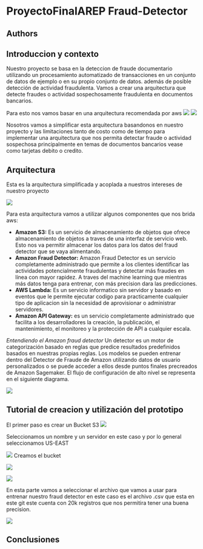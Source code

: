 # ProyectoFinalAREP Fraud-Detector


## Authors

## Introduccion y contexto 

Nuestro proyecto se basa en la deteccion de fraude documentario utilizando un  procesamiento automatizado de transacciones en un conjunto de datos de
ejemplo o en su propio conjunto de datos. además de posible detección de actividad fraudulenta. Vamos a crear una arquitectura que detecte fraudes o actividad sospechosamente fraudulenta en documentos bancarios.

Para esto nos vamos basar en una arquitectura recomendada por aws 
![](https://github.com/DavidPZ666/ProyectoFinalAREP--Fraud-Detector-/blob/master/img/hybrid.png)
![](https://github.com/DavidPZ666/ProyectoFinalAREP--Fraud-Detector-/blob/master/img/Arquitectura.png)

Nosotros vamos a simplificar esta arquitectura basandonos en nuestro proyecto y las limitaciones tanto de costo como de tiempo para implementar una arquitectura que nos permita detectar fraude o actividad sospechosa principalmente en temas de documentos bancarios vease como tarjetas debito o credito.

## Arquitectura

Esta es la arquitectura simplificada y acoplada a nuestros intereses de nuestro proyecto

![](https://github.com/DavidPZ666/ProyectoFinalAREP--Fraud-Detector-/blob/master/img/simple.png)

Para esta arquitectura vamos a utilizar algunos componentes que nos brida aws:

* **Amazon S3:** Es un servicio de almacenamiento de objetos que ofrece almacenamiento de objetos a traves de una interfaz de servicio web. Esto nos va permitir almacenar los datos para los datos del fraud detector que se vaya alimentando.
* **Amazon Fraud Detector:**  Amazon Fraud Detector es un servicio completamente administrado que permite a los clientes identificar las actividades potencialmente fraudulentas y detectar más fraudes en línea con mayor rapidez. A traves del machine learning que mientras más datos tenga para entrenar, con más precision dara las predicciones.
* **AWS Lambda:** Es un servicio informatico sin servidor y basado en eventos que le permite ejecutar codigo para practicamente cualquier tipo de aplicacion sin la necesidad de aprovisionar o administrar servidores.
* **Amazon API Gateway:** es un servicio completamente administrado que facilita a los desarrolladores la creación, la publicación, el mantenimiento, el monitoreo y la protección de API a cualquier escala.

*Entendiendo el Amazon fraud detector*
Un detector es un motor de categorización basado en reglas que predice resultados predefinidos basados en nuestras propias reglas.
Los modelos se pueden entrenar dentro del Detector de Fraude de Amazon utilizando datos de usuario personalizados o se puede acceder a ellos desde puntos finales precreados de Amazon Sagemaker.
El flujo de configuración de alto nivel se representa en el siguiente diagrama.


![](https://github.com/DavidPZ666/ProyectoFinalAREP--Fraud-Detector-/blob/master/img/Captura%20de%20pantalla%202022-05-14%20210551.jpg)

## Tutorial de creacion y utilización del prototipo

El primer paso es crear un Bucket S3
![](https://github.com/DavidPZ666/ProyectoFinalAREP--Fraud-Detector-/blob/master/img/2-1.png)

Seleccionamos un nombre y un servidor en este caso y por lo general seleccionamos US-EAST

![](https://github.com/DavidPZ666/ProyectoFinalAREP--Fraud-Detector-/blob/master/img/2-2.png)
Creamos el bucket

![](https://github.com/DavidPZ666/ProyectoFinalAREP--Fraud-Detector-/blob/master/img/2-3.png)

![](https://github.com/DavidPZ666/ProyectoFinalAREP--Fraud-Detector-/blob/master/img/2-5.PNG)

En esta parte vamos a seleccionar el archivo que vamos a usar para entrenar nuestro fraud detector en este caso es el archivo .csv que esta en este git este cuenta con 20k registros que nos permitira tener una buena precision.

![](https://github.com/DavidPZ666/ProyectoFinalAREP--Fraud-Detector-/blob/master/img/2-6.png)




## Conclusiones
